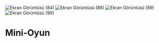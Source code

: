 ![Ekran Görüntüsü (84)](https://user-images.githubusercontent.com/116541658/229347398-7be1983a-bbbc-4f55-af4f-994abaf890a8.png)
![Ekran Görüntüsü (88)](https://user-images.githubusercontent.com/116541658/229347401-ad4b4081-fcb9-4ba5-af83-eeb0509fac7a.png)
![Ekran Görüntüsü (89)](https://user-images.githubusercontent.com/116541658/229347403-21eb94af-a4e8-426f-bd3d-aa18d9404653.png)
![Ekran Görüntüsü (90)](https://user-images.githubusercontent.com/116541658/229347416-565475b1-8f7b-4d7a-8665-bd2b059fcc40.png)
# Mini-Oyun
